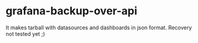 # grafana-backup-over-api

It makes tarball with datasources and dashboards in json format. Recovery not tested yet ;)
